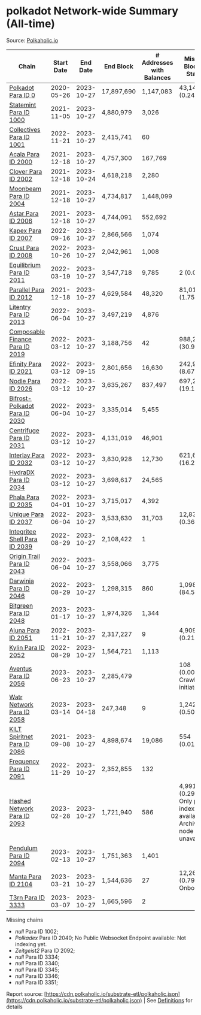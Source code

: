 # polkadot Network-wide Summary (All-time)

Source: [Polkaholic.io](https://polkaholic.io)


| Chain            | Start Date | End Date | End Block | # Addresses with Balances | Missing Blocks / Status |
| ---------------- | ---------- | ---------| --------- | ------------------------- | ----------------------- |
| [Polkadot Para ID 0](/polkadot/0-polkadot) | 2020-05-26 | 2023-10-27 | 17,897,690 |  1,147,083 | 43,144 (0.24%)  |
| [Statemint Para ID 1000](/polkadot/1000-statemint) | 2021-11-05 | 2023-10-27 | 4,880,979 |  3,026 |    |
| [Collectives Para ID 1001](/polkadot/1001-collectives) | 2022-11-21 | 2023-10-27 | 2,415,741 |  60 |    |
| [Acala Para ID 2000](/polkadot/2000-acala) | 2021-12-18 | 2023-10-27 | 4,757,300 |  167,769 |    |
| [Clover Para ID 2002](/polkadot/2002-clover) | 2021-12-18 | 2023-10-24 | 4,618,218 |  2,280 |    |
| [Moonbeam Para ID 2004](/polkadot/2004-moonbeam) | 2021-12-18 | 2023-10-27 | 4,734,817 |  1,448,099 |    |
| [Astar Para ID 2006](/polkadot/2006-astar) | 2021-12-18 | 2023-10-27 | 4,744,091 |  552,692 |    |
| [Kapex Para ID 2007](/polkadot/2007-kapex) | 2022-09-16 | 2023-10-27 | 2,866,566 |  1,074 |    |
| [Crust Para ID 2008](/polkadot/2008-crust) | 2022-10-26 | 2023-10-27 | 2,042,961 |  1,008 |    |
| [Equilibrium Para ID 2011](/polkadot/2011-equilibrium) | 2022-03-19 | 2023-10-27 | 3,547,718 |  9,785 | 2 (0.00%)  |
| [Parallel Para ID 2012](/polkadot/2012-parallel) | 2021-12-18 | 2023-10-27 | 4,629,584 |  48,320 | 81,016 (1.75%)  |
| [Litentry Para ID 2013](/polkadot/2013-litentry) | 2022-06-04 | 2023-10-27 | 3,497,219 |  4,876 |    |
| [Composable Finance Para ID 2019](/polkadot/2019-composable) | 2022-03-12 | 2023-10-27 | 3,188,756 |  42 | 988,228 (30.99%)  |
| [Efinity Para ID 2021](/polkadot/2021-efinity) | 2022-03-12 | 2023-09-15 | 2,801,656 |  16,630 | 242,949 (8.67%)  |
| [Nodle Para ID 2026](/polkadot/2026-nodle) | 2022-03-12 | 2023-10-27 | 3,635,267 |  837,497 | 697,249 (19.18%)  |
| [Bifrost-Polkadot Para ID 2030](/polkadot/2030-bifrost-dot) | 2022-06-04 | 2023-10-27 | 3,335,014 |  5,455 |    |
| [Centrifuge Para ID 2031](/polkadot/2031-centrifuge) | 2022-03-12 | 2023-10-27 | 4,131,019 |  46,901 |    |
| [Interlay Para ID 2032](/polkadot/2032-interlay) | 2022-03-12 | 2023-10-27 | 3,830,928 |  12,730 | 621,626 (16.23%)  |
| [HydraDX Para ID 2034](/polkadot/2034-hydradx) | 2022-03-12 | 2023-10-27 | 3,698,617 |  24,565 |    |
| [Phala Para ID 2035](/polkadot/2035-phala) | 2022-04-01 | 2023-10-27 | 3,715,017 |  4,392 |    |
| [Unique Para ID 2037](/polkadot/2037-unique) | 2022-06-04 | 2023-10-27 | 3,533,630 |  31,703 | 12,839 (0.36%)  |
| [Integritee Shell Para ID 2039](/polkadot/2039-integritee-shell) | 2022-08-29 | 2023-10-27 | 2,108,422 |  1 |    |
| [Origin Trail Para ID 2043](/polkadot/2043-origintrail) | 2022-06-04 | 2023-10-27 | 3,558,066 |  3,775 |    |
| [Darwinia Para ID 2046](/polkadot/2046-darwinia) | 2022-08-29 | 2023-10-27 | 1,298,315 |  860 | 1,098,047 (84.57%)  |
| [Bitgreen Para ID 2048](/polkadot/2048-bitgreen) | 2023-01-17 | 2023-10-27 | 1,974,326 |  1,344 |    |
| [Ajuna Para ID 2051](/polkadot/2051-ajuna) | 2022-11-21 | 2023-10-27 | 2,317,227 |  9 | 4,909 (0.21%)  |
| [Kylin Para ID 2052](/polkadot/2052-kylin) | 2022-08-29 | 2023-10-27 | 1,564,721 |  1,113 |    |
| [Aventus Para ID 2056](/polkadot/2056-aventus) | 2023-06-23 | 2023-10-27 | 2,285,479 |   | 108 (0.00%) Crawling initiated |
| [Watr Network Para ID 2058](/polkadot/2058-watr) | 2023-03-14 | 2023-04-18 | 247,348 |  9 | 1,242 (0.50%)  |
| [KILT Spiritnet Para ID 2086](/polkadot/2086-kilt) | 2021-09-08 | 2023-10-27 | 4,898,674 |  19,086 | 554 (0.01%)  |
| [Frequency Para ID 2091](/polkadot/2091-frequency) | 2022-11-29 | 2023-10-27 | 2,352,855 |  132 |    |
| [Hashed Network Para ID 2093](/polkadot/2093-hashed) | 2023-02-28 | 2023-10-27 | 1,721,940 |  586 | 4,991 (0.29%) Only partial index available: Archive node unavailable |
| [Pendulum Para ID 2094](/polkadot/2094-pendulum) | 2023-02-13 | 2023-10-27 | 1,751,363 |  1,401 |    |
| [Manta Para ID 2104](/polkadot/2104-manta) | 2023-03-21 | 2023-10-27 | 1,544,636 |  27 | 12,262 (0.79%) Onboarding |
| [T3rn Para ID 3333](/polkadot/3333-t3rn) | 2023-03-07 | 2023-10-27 | 1,665,596 |  2 |    |

Missing chains


* *null* Para ID 1002; 
* *Polkadex* Para ID 2040; No Public Websocket Endpoint available: Not indexing yet.
* *Zeitgeist2* Para ID 2092; 
* *null* Para ID 3334; 
* *null* Para ID 3340; 
* *null* Para ID 3345; 
* *null* Para ID 3346; 
* *null* Para ID 3351; 

Report source: [https://cdn.polkaholic.io/substrate-etl/polkaholic.json](https://cdn.polkaholic.io/substrate-etl/polkaholic.json) | See [Definitions](/DEFINITIONS.md) for details
